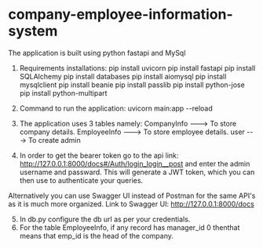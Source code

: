 # company-employee-information-system
The application is built using python fastapi and MySql

1. Requirements installations:
pip install uvicorn
pip install fastapi
pip install SQLAlchemy
pip install databases
pip install aiomysql
pip install mysqlclient
pip install beanie
pip install passlib
pip install python-jose
pip install python-multipart

2. Command to run the application: uvicorn main:app --reload

3. The application uses 3 tables namely:
CompanyInfo ---> To store company details.
EmployeeInfo ---> To store employee details.
user ---> To create admin

4. In order to get the bearer token go to the api link: http://127.0.0.1:8000/docs#/Auth/login_login__post
   and enter the admin username and passward. This will generate a JWT token, which you can then use to authenticate your queries.
   
Alternatively you can use Swagger UI instead of Postman for the same API's as it is much more organized.
Link to Swagger UI: http://127.0.0.1:8000/docs

5. In db.py configure the db url as per your credentials.
6. For the table EmployeeInfo, if any record has manager_id 0 thenthat means that emp_id is the head of the company.

